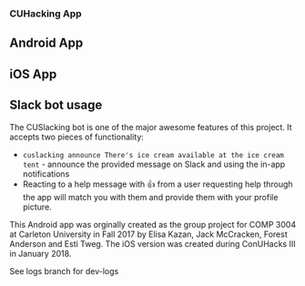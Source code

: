 ### CUHacking App

## Android App

## iOS App

## Slack bot usage

The CUSlacking bot is one of the major awesome features of this project. It
accepts two pieces of functionality:

- `cuslacking announce There's ice cream available at the ice cream tent` -
  announce the provided message on Slack and using the in-app notifications
- Reacting to a help message with 👍 from a user requesting help through the app will
  match you with them and provide them with your profile picture.
  
  
This Android app was orginally created as the group project for COMP 3004 at Carleton University in Fall 2017 by Elisa Kazan, Jack McCracken, Forest Anderson and Esti Tweg. The iOS version was created during ConUHacks III in January 2018.

See logs branch for dev-logs
